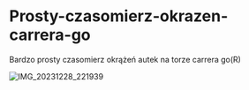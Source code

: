 # Prosty-czasomierz-okrazen-carrera-go
Bardzo prosty czasomierz okrążeń autek na torze carrera go(R)

![IMG_20231228_221939](https://github.com/kolinov2/Prosty-czasomierz-okrazen-carrera-go/assets/94188817/da5c7306-7b34-481d-8983-93793c4e9a84)
